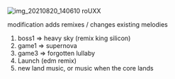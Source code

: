 ![img_20210820_140610 roUXX](https://user-images.githubusercontent.com/80191234/130225668-6ab2aa8e-ded5-4b91-b37a-88ffee21163a.png)


modification adds remixes / changes existing melodies
1. boss1 => heavy sky (remix king silicon)
2. game1 => supernova
3. game3 => forgotten lullaby 
4. Launch (edm remix)
5. new land music, or music when the core lands
